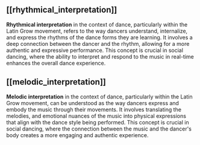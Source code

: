 ## [[rhythmical_interpretation]]

**Rhythmical interpretation** in the context of dance, particularly within the Latin Grow movement, refers to the way dancers understand, internalize, and express the rhythms of the dance forms they are learning. It involves a deep connection between the dancer and the rhythm, allowing for a more authentic and expressive performance. This concept is crucial in social dancing, where the ability to interpret and respond to the music in real-time enhances the overall dance experience.

## [[melodic_interpretation]]

**Melodic interpretation** in the context of dance, particularly within the Latin Grow movement, can be understood as the way dancers express and embody the music through their movements. It involves translating the melodies, and emotional nuances of the music into physical expressions that align with the dance style being performed. This concept is crucial in social dancing, where the connection between the music and the dancer's body creates a more engaging and authentic experience.

